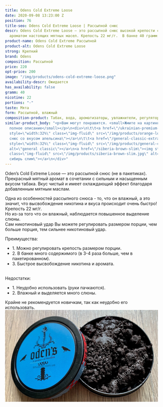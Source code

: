 ```yaml
---
title: Odens Cold Extreme Loose
date: 2020-09-08 13:23:00 Z
position: 76
title-seo: Odens Cold Extreme Loose | Рассыпной снюс
descr: Odens Cold Extreme Loose — это рассыпной снюс высокой крепости с охлаждающим
  ароматом настоящих мятных масел. Крепость 22 мг/г.  В банке 40 грамм.
product-name: Odens Cold Extreme Рассыпной
product-alt: Odens Cold Extreme Loose
strong: Крепкий
brand: Odens
composition: Рассыпной
price: 220
opt-price: 200
image: "/img/products/odens-cold-extreme-loose.png"
availability-descr: Ожидается
has_availability: false
gramm: 40
nicotine: 22
portions: "-"
taste: Мята
form: Рассыпной, влажный
composition-product: Табак, вода, ароматизаторы, увлажнители, регуляторы кислотности
similar-product_body: "<p>Вам могут понравится. <small>Жмите на картинки и читайте
  полное описание</small></p>\n<div>\n\t\t<a href=\"/ukrainian-premium-snus-orange-fresh-loose\"><img
  style=\"width:32%\" class=\"img-fluid\" src=\"/img/products/orange-loose.jpg\" alt=\"Рассыпной
  снюс со вкусом апельсина\"></a>\n\t\t<a href=\"/general-classic-extra-strong\"><img
  style=\"width:32%\" class=\"img-fluid\" src=\"/img/products/general-classic-extra-strong-portion.png\"
  alt=\"general classic\"></a>\n<a href=\"/siberia-brown-slim\"><img style=\"width:32%\"
  class=\"img-fluid\" src=\"/img/products/siberia-brown-slim.jpg\" alt=\"Коричневая
  сибирь слим\"></a>\n</div>"
---
```


Oden’s Cold Extreme Loose — это рассыпной снюс (не в пакетиках). Прекрасный мятный аромат в сочетании с сильным и насыщенным вкусом табака. Вкус чистый и имеет охлаждающий эффект благодаря добавленным мятным маслам. 

Одна из особенностей рассыпного снюса - то, что он влажный, а это значит, что высвобождение никотина и вкуса происходит очень быстро! Крепость 22 мг/г.<br>
Но из-за того что он влажный, наблюдается повышенное выделение слюны.<br>
Сам никотиновый удар Вы можете регулировать размером порции, чем больше порция, тем сильнее никотиновый удар.

<div><span>Преимущества:</span>
<ul>
		<li>1. Можно регулировать крепость размером порции.</li>
		<li>2. В банке много содержимого (в 3-4 раза больше, чем в пакетированном).</li>
		<li>3. Быстрое высвобождение никотина и аромата.</li>
	</ul>
</div><br>
<div><span>Недостатки:</span>
<ul>
		<li>1. Неудобно использовать (руки пачкаются).</li>
		<li>2. Влажный и выделяется много слюны.</li>
	</ul>
</div>
Крайне не рекомендуется новичкам, так как неудобно его использовать.
<div class="popup-gallery d-flex mb-3">
	<a href="/img/products/odens-loose/odens-loose-open.jpg" title="Рассыпной снюс Odens"><img class="img-fluid" src="/img/products/odens-loose/odens-loose-open.jpg" alt="Odens Cold Extreme Loose Open"></a>
</div>
